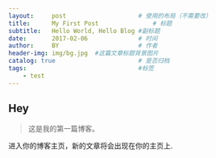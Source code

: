 ```yaml
---
layout:     post   				    # 使用的布局（不需要改）
title:      My First Post 				# 标题 
subtitle:   Hello World, Hello Blog #副标题
date:       2017-02-06 				# 时间
author:     BY 						# 作者
header-img: img/bg.jpg 	#这篇文章标题背景图片
catalog: true 						# 是否归档
tags:								#标签
    - test
---
```


## Hey
> 这是我的第一篇博客。

进入你的博客主页，新的文章将会出现在你的主页上.
